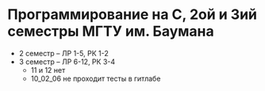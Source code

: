 # Программирование на C, 2ой и 3ий семестры МГТУ им. Баумана

- 2 семестр – ЛР 1-5, РК 1-2
- 3 семестр – ЛР 6-12, РК 3-4
    - 11 и 12 нет
    - 10_02_06 не проходит тесты в гитлабе
